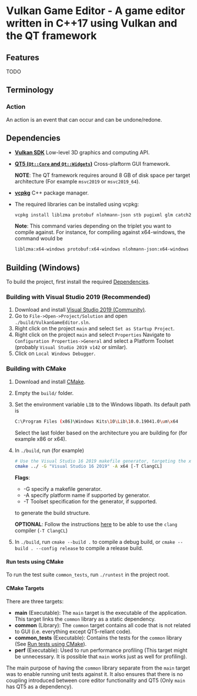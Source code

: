 # Vulkan Game Editor - A game editor written in C++17 using Vulkan and the QT framework

## Features

TODO

## Terminology

### Action

An action is an event that can occur and can be undone/redone.

## Dependencies

- [**Vulkan SDK**](https://vulkan.lunarg.com/) Low-level 3D graphics and computing API.
- [**QT5 (`Qt::Core` and `Qt::Widgets`)**](https://www.qt.io/download-open-source) Cross-plaftorm GUI framework.

  **NOTE**: The QT framework requires around 8 GB of disk space per target architecture (For example `msvc2019` or `msvc2019_64`).

- [**vcpkg**](https://github.com/microsoft/vcpkg) C++ package manager.
- The required libraries can be installed using vcpkg:

  ```sh
  vcpkg install liblzma protobuf nlohmann-json stb pugixml glm catch2 nano-signal-slot
  ```

  **Note**: This command varies depending on the triplet you want to compile against.
  For instance, for compiling against x64-windows, the command would be

  ```sh
  liblzma:x64-windows protobuf:x64-windows nlohmann-json:x64-windows stb:x64-windows pugixml:x64-windows glm:x64-windows catch2:x64-windows nano-signal-slot:x64-windows
  ```

## Building (Windows)

To build the project, first install the required [Dependencies](#dependencies).

### Building with Visual Studio 2019 (Recommended)

1. Download and install [Visual Studio 2019 (Community)](https://visualstudio.microsoft.com/vs/).
2. Go to `File->Open->Project/Solution` and open `./build/VulkanGameEditor.sln`.
3. Right click on the project `main` and select `Set as Startup Project`.
4. Right click on the project `main` and select `Properties` Navigate to `Configuration Properties->General` and select a Platform Toolset (probably `Visual Studio 2019 v142` or similar).
5. Click on `Local Windows Debugger`.

### Building with CMake

1. Download and install [CMake](https://cmake.org/download/).
2. Empty the `build/` folder.
3. Set the environment variable `LIB` to the Windows libpath. Its default path is

   ```sh
   C:\Program Files (x86)\Windows Kits\10\Lib\10.0.19041.0\um\x64
   ```

   Select the last folder based on the architecture you are building for (for example x86 or x64).

4. In `./build`, run (for example)

   ```sh
   # Use the Visual Studio 16 2019 makefile generator, targeting the x64 platform with the ClangCL compiler.
   cmake ../ -G "Visual Studio 16 2019" -A x64 [-T ClangCL]
   ```

   **Flags**:

   - -G specify a makefile generator.
   - -A specify platform name if supported by generator.
   - -T Toolset specification for the generator, if supported.

   to generate the build structure.

   **OPTIONAL**: Follow the instructions [here](https://docs.microsoft.com/en-us/cpp/build/clang-support-msbuild?view=vs-2019) to be able to use the `clang` compiler (`-T ClangCL`)

5. In `./build`, run `cmake --build .` to compile a debug build, or `cmake --build . --config release` to compile a release build.

#### Run tests using CMake

To run the test suite `common_tests`, run `./runtest` in the project root.

#### CMake Targets

There are three targets:

- **main** (Executable): The `main` target is the executable of the application. This target links the `common` library as a static dependency.
- **common** (Library): The `common` target contains all code that is not related to GUI (i.e. everything except QT5-reliant code).
- **common_tests** (Executable): Contains the tests for the `common` library (See [Run tests using CMake](#run-tests-using-cmake)).
- **perf** (Executable): Used to run performance profiling (This target might be unnecessary. It is possible that `main` works just as well for profiling).

The main purpose of having the `common` library separate from the `main` target was to enable running unit tests against it. It also ensures that there is no coupling introduced between core editor functionality and QT5 (Only `main` has QT5 as a dependency).
